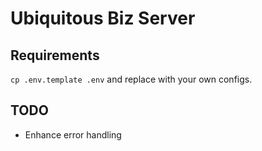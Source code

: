 # Ubiquitous Biz Server

## Requirements

`cp .env.template .env` and replace with your own configs.

## TODO

- Enhance error handling

